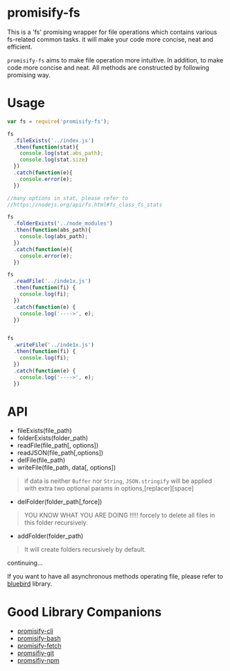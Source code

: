 # promisify-fs
This is a 'fs' promising wrapper for file operations which contains various fs-related common tasks. it will make your code more concise, neat and efficient.

`promisify-fs` aims to make file operation more intuitive. In addition, to make code more concise and neat. All methods are constructed by following promising way.

# Usage
```javascript
var fs = require('promisify-fs');

fs
  .fileExists('../index.js')
  .then(function(stat){
    console.log(stat.abs_path);
    console.log(stat.size)
  })
  .catch(function(e){
    console.error(e);
  })

//many options in stat, please refer to
//https://nodejs.org/api/fs.html#fs_class_fs_stats

fs
  .folderExists('../node_modules')
  .then(function(abs_path){
    console.log(abs_path);
  })
  .catch(function(e){
    console.error(e);
  })

fs
  .readFile('../inde1x.js')
  .then(function(fi) {
    console.log(fi);
  })
  .catch(function(e) {
    console.log('---->', e);
  })


fs
  .writeFile('../inde1x.js')
  .then(function(fi) {
    console.log(fi);
  })
  .catch(function(e) {
    console.log('---->', e);
  })


```

# API

* fileExists(file_path)
* folderExists(folder_path)
* readFile(file_path[, options])
* readJSON(file_path[,options])
* delFile(file_path)
* writeFile(file_path, data[, options])

>    if data is neither  `Buffer` nor `String`, `JSON.stringify` will be applied with extra two optional params in options,[replacer][space]

* delFolder(folder_path[,force])

>    YOU KNOW WHAT YOU ARE DOING !!!!! forcely to delete all files in this folder recursively.

* addFolder(folder_path)

>   It will create folders recursively by default.

continuing...

If you want to have all asynchronous methods operating file, please refer to [bluebird](http://bluebirdjs.com/docs/api/promise.promisifyall.html) library.

# Good Library Companions
* [promisify-cli](https://www.npmjs.com/package/promisify-cli)
* [promisify-bash](https://www.npmjs.com/package/promisify-bash)
* [promisify-fetch](https://www.npmjs.com/package/promisify-fetch)
* [promsifiy-git](https://www.npmjs.com/package/promisify-git)
* [promsifiy-npm](https://www.npmjs.com/package/promisify-npm)
